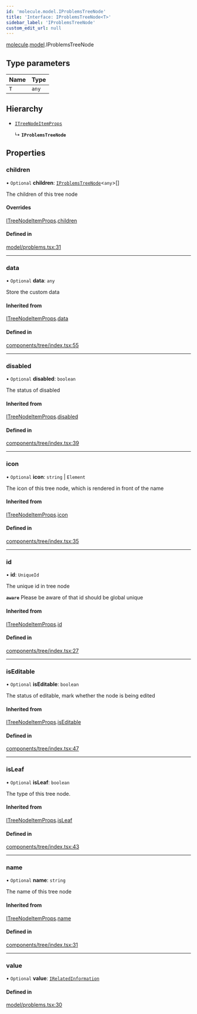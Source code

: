 ```yaml
---
id: 'molecule.model.IProblemsTreeNode'
title: 'Interface: IProblemsTreeNode<T>'
sidebar_label: 'IProblemsTreeNode'
custom_edit_url: null
---
```


[molecule](../namespaces/molecule).[model](../namespaces/molecule.model).IProblemsTreeNode

## Type parameters

| Name | Type  |
| :--- | :---- |
| `T`  | `any` |

## Hierarchy

-   [`ITreeNodeItemProps`](molecule.component.ITreeNodeItemProps)

    ↳ **`IProblemsTreeNode`**

## Properties

### children

• `Optional` **children**: [`IProblemsTreeNode`](molecule.model.IProblemsTreeNode)<`any`\>[]

The children of this tree node

#### Overrides

[ITreeNodeItemProps](molecule.component.ITreeNodeItemProps).[children](molecule.component.ITreeNodeItemProps#children)

#### Defined in

[model/problems.tsx:31](https://github.com/DTStack/molecule/blob/3e6bc450/src/model/problems.tsx#L31)

---

### data

• `Optional` **data**: `any`

Store the custom data

#### Inherited from

[ITreeNodeItemProps](molecule.component.ITreeNodeItemProps).[data](molecule.component.ITreeNodeItemProps#data)

#### Defined in

[components/tree/index.tsx:55](https://github.com/DTStack/molecule/blob/3e6bc450/src/components/tree/index.tsx#L55)

---

### disabled

• `Optional` **disabled**: `boolean`

The status of disabled

#### Inherited from

[ITreeNodeItemProps](molecule.component.ITreeNodeItemProps).[disabled](molecule.component.ITreeNodeItemProps#disabled)

#### Defined in

[components/tree/index.tsx:39](https://github.com/DTStack/molecule/blob/3e6bc450/src/components/tree/index.tsx#L39)

---

### icon

• `Optional` **icon**: `string` \| `Element`

The icon of this tree node, which is rendered in front of the name

#### Inherited from

[ITreeNodeItemProps](molecule.component.ITreeNodeItemProps).[icon](molecule.component.ITreeNodeItemProps#icon)

#### Defined in

[components/tree/index.tsx:35](https://github.com/DTStack/molecule/blob/3e6bc450/src/components/tree/index.tsx#L35)

---

### id

• **id**: `UniqueId`

The unique id in tree node

**`aware`** Please be aware of that id should be global unique

#### Inherited from

[ITreeNodeItemProps](molecule.component.ITreeNodeItemProps).[id](molecule.component.ITreeNodeItemProps#id)

#### Defined in

[components/tree/index.tsx:27](https://github.com/DTStack/molecule/blob/3e6bc450/src/components/tree/index.tsx#L27)

---

### isEditable

• `Optional` **isEditable**: `boolean`

The status of editable, mark whether the node is being edited

#### Inherited from

[ITreeNodeItemProps](molecule.component.ITreeNodeItemProps).[isEditable](molecule.component.ITreeNodeItemProps#iseditable)

#### Defined in

[components/tree/index.tsx:47](https://github.com/DTStack/molecule/blob/3e6bc450/src/components/tree/index.tsx#L47)

---

### isLeaf

• `Optional` **isLeaf**: `boolean`

The type of this tree node.

#### Inherited from

[ITreeNodeItemProps](molecule.component.ITreeNodeItemProps).[isLeaf](molecule.component.ITreeNodeItemProps#isleaf)

#### Defined in

[components/tree/index.tsx:43](https://github.com/DTStack/molecule/blob/3e6bc450/src/components/tree/index.tsx#L43)

---

### name

• `Optional` **name**: `string`

The name of this tree node

#### Inherited from

[ITreeNodeItemProps](molecule.component.ITreeNodeItemProps).[name](molecule.component.ITreeNodeItemProps#name)

#### Defined in

[components/tree/index.tsx:31](https://github.com/DTStack/molecule/blob/3e6bc450/src/components/tree/index.tsx#L31)

---

### value

• `Optional` **value**: [`IRelatedInformation`](molecule.model.IRelatedInformation)

#### Defined in

[model/problems.tsx:30](https://github.com/DTStack/molecule/blob/3e6bc450/src/model/problems.tsx#L30)
